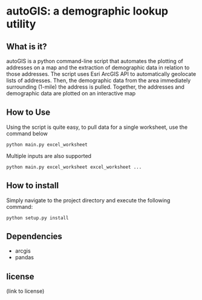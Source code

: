 
# autoGIS: a demographic lookup utility

## What is it?

autoGIS is a python command-line script that automates the plotting of addresses on a map and the extraction of demographic data in relation to those addresses. The script uses Esri ArcGIS API
to automatically geolocate lists of addresses. Then, the demographic data from the area immediately surrounding (1-mile) the address is pulled. Together, the addresses and demographic data are plotted on an interactive map

## How to Use

Using the script is quite easy, to pull data for a single worksheet, use the command below

`python main.py excel_worksheet`

Multiple inputs are also supported

`python main.py excel_worksheet excel_worksheet ...`

## How to install

Simply navigate to the project directory and execute the following command:

`python setup.py install`

## Dependencies

- arcgis
- pandas

## license

(link to license)